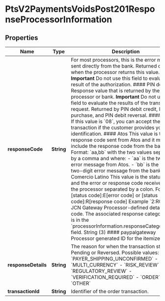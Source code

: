 
# PtsV2PaymentsVoidsPost201ResponseProcessorInformation

## Properties
Name | Type | Description | Notes
------------ | ------------- | ------------- | -------------
**responseCode** | **String** | For most processors, this is the error message sent directly from the bank. Returned only when the processor returns this value.  **Important** Do not use this field to evaluate the result of the authorization.  #### PIN debit Response value that is returned by the processor or bank. **Important** Do not use this field to evaluate the results of the transaction request.  Returned by PIN debit credit, PIN debit purchase, and PIN debit reversal.  #### AIBMS If this value is &#x60;08&#x60;, you can accept the transaction if the customer provides you with identification.  #### Atos This value is the response code sent from Atos and it might also include the response code from the bank. Format: &#x60;aa,bb&#x60; with the two values separated by a comma and where: - &#x60;aa&#x60; is the two-digit error message from Atos. - &#x60;bb&#x60; is the optional two-digit error message from the bank.  #### Comercio Latino This value is the status code and the error or response code received from the processor separated by a colon. Format: [status code]:E[error code] or [status code]:R[response code] Example &#x60;2:R06&#x60;  #### JCN Gateway Processor-defined detail error code. The associated response category code is in the &#x60;processorInformation.responseCategoryCode&#x60; field. String (3)  #### paypalgateway Processor generated ID for the itemized detail.  |  [optional]
**responseDetails** | **String** | The reason for when the transaction status is Pending or Reversed. Possible values: - &#x60;PAYER_SHIPPING_UNCONFIRMED&#x60; - &#x60;MULTI_CURRENCY&#x60; - &#x60;RISK_REVIEW&#x60; - &#x60;REGULATORY_REVIEW&#x60; - &#x60;VERIFICATION_REQUIRED&#x60; - &#x60;ORDER&#x60; - &#x60;OTHER&#x60;  |  [optional]
**transactionId** | **String** | Identifier of the order transaction.  |  [optional]



